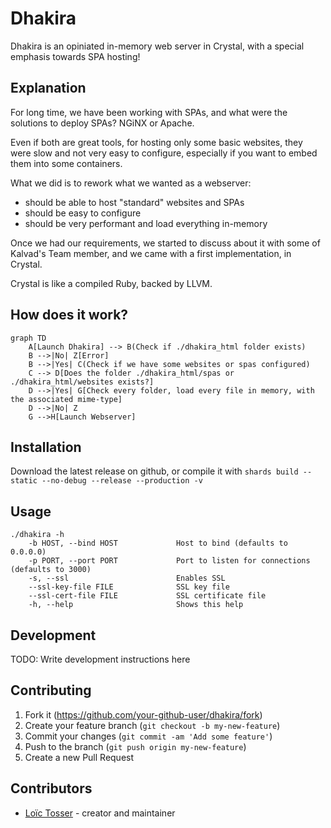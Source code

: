 # Dhakira

Dhakira is an opiniated in-memory web server in Crystal, with a special emphasis towards SPA hosting!

## Explanation

For long time, we have been working with SPAs, and what were the solutions to deploy SPAs? NGiNX or Apache.

Even if both are great tools, for hosting only some basic websites, they were slow and not very easy to configure, especially if you want to embed them into some containers.

What we did is to rework what we wanted as a webserver:

- should be able to host "standard" websites and SPAs
- should be easy to configure
- should be very performant and load everything in-memory

Once we had our requirements, we started to discuss about it with some of Kalvad's Team member, and we came with a first implementation, in Crystal.

Crystal is like a compiled Ruby, backed by LLVM.

## How does it work?

``` mermaid
graph TD
    A[Launch Dhakira] --> B(Check if ./dhakira_html folder exists)
    B -->|No| Z[Error]
    B -->|Yes| C(Check if we have some websites or spas configured)
    C --> D[Does the folder ./dhakira_html/spas or ./dhakira_html/websites exists?]
    D -->|Yes| G[Check every folder, load every file in memory, with the associated mime-type]
    D -->|No| Z
    G -->H[Launch Webserver]
```


## Installation

Download the latest release on github, or compile it with ```shards build --static --no-debug --release --production -v```

## Usage

``` 
./dhakira -h
    -b HOST, --bind HOST             Host to bind (defaults to 0.0.0.0)
    -p PORT, --port PORT             Port to listen for connections (defaults to 3000)
    -s, --ssl                        Enables SSL
    --ssl-key-file FILE              SSL key file
    --ssl-cert-file FILE             SSL certificate file
    -h, --help                       Shows this help

```


## Development

TODO: Write development instructions here

## Contributing

1. Fork it (<https://github.com/your-github-user/dhakira/fork>)
2. Create your feature branch (`git checkout -b my-new-feature`)
3. Commit your changes (`git commit -am 'Add some feature'`)
4. Push to the branch (`git push origin my-new-feature`)
5. Create a new Pull Request

## Contributors

- [Loïc Tosser](https://github.com/wowi42) - creator and maintainer
